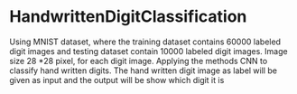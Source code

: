 # HandwrittenDigitClassification
Using MNIST dataset, where the training dataset contains 60000 labeled digit images and testing dataset contain 10000 labeled digit images. Image size 28 *28 pixel, for each digit image. Applying the methods CNN to classify hand written digits. The hand written digit image as label will be given as input and the output will be show which digit it is
